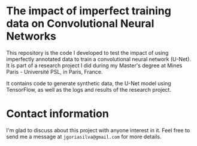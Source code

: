 # The impact of imperfect training data on Convolutional Neural Networks

This repository is the code I developed to test the impact of using imperfectly annotated data to train a convolutional neural network (U-Net). It is part of a research project I did during my Master's degree at Mines Paris - Université PSL, in Paris, France.

It contains code to generate synthetic data, the U-Net model using TensorFlow, as well as the logs and results of the research project.

# Contact information

I'm glad to discuss about this project with anyone interest in it. Feel free to send me a message at `jgoriasilva@gmail.com` for more details.
